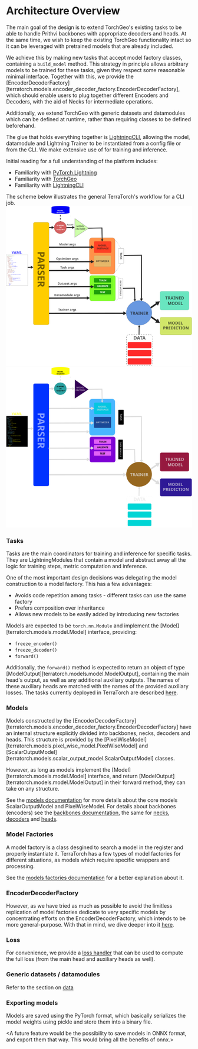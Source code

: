 # Architecture Overview

The main goal of the design is to extend TorchGeo's existing tasks to be able to handle Prithvi backbones with appropriate decoders and heads.
At the same time, we wish to keep the existing TorchGeo functionality intact so it can be leveraged with pretrained models that are already included.

We achieve this by making new tasks that accept model factory classes, containing a `build_model` method. This strategy in principle allows arbitrary models to be trained for these tasks, given they respect some reasonable minimal interface.
Together with this, we provide the [EncoderDecoderFactory][terratorch.models.encoder_decoder_factory.EncoderDecoderFactory], which should enable users to plug together different Encoders and Decoders, with the aid of Necks for intermediate operations.

Additionally, we extend TorchGeo with generic datasets and datamodules which can be defined at runtime, rather than requiring classes to be defined beforehand.

The glue that holds everything together is [LightningCLI](https://lightning.ai/docs/pytorch/stable/api/lightning.pytorch.cli.LightningCLI.html#lightning.pytorch.cli.LightningCLI), allowing the model, datamodule and Lightning Trainer to be instantiated from a config file or from the CLI. We make extensive use of for training and inference.

Initial reading for a full understanding of the platform includes:

- Familiarity with [PyTorch Lightning](https://lightning.ai/pytorch-lightning)
- Familiarity with [TorchGeo](https://torchgeo.readthedocs.io/en/stable/)
- Familiarity with [LightningCLI](https://lightning.ai/docs/pytorch/stable/api/lightning.pytorch.cli.LightningCLI.html#lightning.pytorch.cli.LightningCLI)

The scheme below illustrates the general TerraTorch's workflow for a CLI job. 
![](figs/architecture_drawing.png#only-light)
![](figs/architecture_drawing_inv.png#only-dark)

### Tasks

Tasks are the main coordinators for training and inference for specific tasks. They are LightningModules that contain a model and abstract away all the logic for training steps, metric computation and inference.

One of the most important design decisions was delegating the model construction to a model factory. This has a few advantages:
    
- Avoids code repetition among tasks - different tasks can use the same factory
- Prefers composition over inheritance
- Allows new models to be easily added by introducing new factories

Models are expected to be `torch.nn.Module` and implement the [Model][terratorch.models.model.Model] interface, providing:
    
- `freeze_encoder()`
- `freeze_decoder()`
- `forward()`

Additionally, the `forward()` method is expected to return an object of type [ModelOutput][terratorch.models.model.ModelOutput],
containing the main head's output, as well as any additional auxiliary outputs.
The names of these auxiliary heads are matched with the names of the provided auxiliary losses.
The tasks currently deployed in TerraTorch are described [here](tasks.md).  

### Models

Models constructed by the [EncoderDecoderFactory][terratorch.models.encoder_decoder_factory.EncoderDecoderFactory]
have an internal structure explicitly divided into backbones, necks, decoders and heads.
This structure is provided by the [PixelWiseModel][terratorch.models.pixel_wise_model.PixelWiseModel]
and [ScalarOutputModel][terratorch.models.scalar_output_model.ScalarOutputModel] classes.

However, as long as models implement the [Model][terratorch.models.model.Model] interface,
and return [ModelOutput][terratorch.models.model.ModelOutput] in their forward method, they can take on any structure.

See the [models documentation](meta_models.md) for more details about the core models ScalarOutputModel and
PixelWiseModel. For details about backbones (encoders) see the [backbones documentation](backbones.md), the
same for [necks](necks.md), [decoders](decoders.md) and [heads](heads.md).  

### Model Factories

A model factory is a class desgined to search a model in the register and properly instantiate it. TerraTorch
has a few types of model factories for different situations, as models which require specific wrappers and
processing.

See the [models factories documentation](model_factories.md) for a better explanation about it. 

### EncoderDecoderFactory

However, as we have tried as much as possible to avoid the limitless replication of model factories dedicate to very specific models by
concentrating efforts on the EncoderDecoderFactory, which intends to be more general-purpose.
With that in mind, we dive deeper into it [here](encoder_decoder_factory.md).

### Loss
For convenience, we provide a [loss handler](loss.md) that can be used to compute the full loss (from the main head and auxiliary heads as well).

### Generic datasets / datamodules
Refer to the section on [data](data.md)

### Exporting models
Models are saved using the PyTorch format, which basically serializes the model weights using pickle
and store them into a binary file. 

<A future feature would be the possibility to save models in ONNX format, and export them that way. This would bring all the benefits of onnx.>

